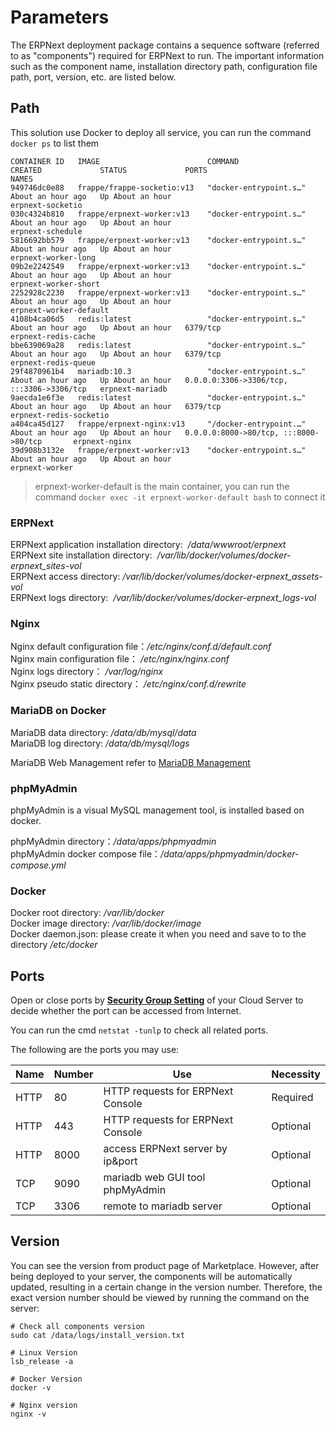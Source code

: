 # Parameters

The ERPNext deployment package contains a sequence software (referred to as "components") required for ERPNext to run. The important information such as the component name, installation directory path, configuration file path, port, version, etc. are listed below.

## Path

This solution use Docker to deploy all service, you can run the command `docker ps` to list them  

```
CONTAINER ID   IMAGE                        COMMAND                  CREATED             STATUS             PORTS                                       NAMES
949746dc0e88   frappe/frappe-socketio:v13   "docker-entrypoint.s…"   About an hour ago   Up About an hour                                               erpnext-socketio
030c4324b810   frappe/erpnext-worker:v13    "docker-entrypoint.s…"   About an hour ago   Up About an hour                                               erpnext-schedule
5816692bb579   frappe/erpnext-worker:v13    "docker-entrypoint.s…"   About an hour ago   Up About an hour                                               erpnext-worker-long
09b2e2242549   frappe/erpnext-worker:v13    "docker-entrypoint.s…"   About an hour ago   Up About an hour                                               erpnext-worker-short
2252928c2230   frappe/erpnext-worker:v13    "docker-entrypoint.s…"   About an hour ago   Up About an hour                                               erpnext-worker-default
4108b4ca06d5   redis:latest                 "docker-entrypoint.s…"   About an hour ago   Up About an hour   6379/tcp                                    erpnext-redis-cache
bbe639069a28   redis:latest                 "docker-entrypoint.s…"   About an hour ago   Up About an hour   6379/tcp                                    erpnext-redis-queue
29f4870961b4   mariadb:10.3                 "docker-entrypoint.s…"   About an hour ago   Up About an hour   0.0.0.0:3306->3306/tcp, :::3306->3306/tcp   erpnext-mariadb
9aecda1e6f3e   redis:latest                 "docker-entrypoint.s…"   About an hour ago   Up About an hour   6379/tcp                                    erpnext-redis-socketio
a404ca45d127   frappe/erpnext-nginx:v13     "/docker-entrypoint.…"   About an hour ago   Up About an hour   0.0.0.0:8000->80/tcp, :::8000->80/tcp       erpnext-nginx
39d908b3132e   frappe/erpnext-worker:v13    "docker-entrypoint.s…"   About an hour ago   Up About an hour                                               erpnext-worker
```

> erpnext-worker-default is the main container, you can run the command `docker exec -it erpnext-worker-default bash` to connect it

### ERPNext

ERPNext application installation directory:  */data/wwwroot/erpnext*  
ERPNext site installation directory:  */var/lib/docker/volumes/docker-erpnext_sites-vol*  
ERPNext access directory: */var/lib/docker/volumes/docker-erpnext_assets-vol*  
ERPNext logs directory:  */var/lib/docker/volumes/docker-erpnext_logs-vol*   

### Nginx

Nginx default configuration file：*/etc/nginx/conf.d/default.conf*  
Nginx main configuration file： */etc/nginx/nginx.conf*  
Nginx logs directory： */var/log/nginx*  
Nginx pseudo static directory： */etc/nginx/conf.d/rewrite*

### MariaDB on Docker

MariaDB data directory: */data/db/mysql/data*  
MariaDB log directory: */data/db/mysql/logs*  

MariaDB Web Management refer to [MariaDB Management](/admin-mysql.md)

###  phpMyAdmin

phpMyAdmin is a visual MySQL management tool, is installed based on docker.  

phpMyAdmin directory：*/data/apps/phpmyadmin*  
phpMyAdmin docker compose file：*/data/apps/phpmyadmin/docker-compose.yml* 

### Docker

Docker root directory: */var/lib/docker*  
Docker image directory: */var/lib/docker/image*   
Docker daemon.json: please create it when you need and save to to the directory */etc/docker*   

## Ports

Open or close ports by **[Security Group Setting](https://support.websoft9.com/docs/faq/tech-instance.html)** of your Cloud Server to decide whether the port can be accessed from Internet.  

You can run the cmd `netstat -tunlp` to check all related ports.  

The following are the ports you may use:

| Name | Number | Use |  Necessity |
| --- | --- | --- | --- |
| HTTP | 80 | HTTP requests for ERPNext Console| Required |
| HTTP | 443 | HTTP requests for ERPNext Console| Optional |
| HTTP | 8000 | access ERPNext server by ip&port | Optional |
| TCP | 9090 | mariadb web GUI tool phpMyAdmin | Optional |
| TCP | 3306 | remote to mariadb server | Optional |

## Version

You can see the version from product page of Marketplace. However, after being deployed to your server, the components will be automatically updated, resulting in a certain change in the version number. Therefore, the exact version number should be viewed by running the command on the server:

```shell
# Check all components version
sudo cat /data/logs/install_version.txt

# Linux Version
lsb_release -a

# Docker Version
docker -v

# Nginx version
nginx -v
```